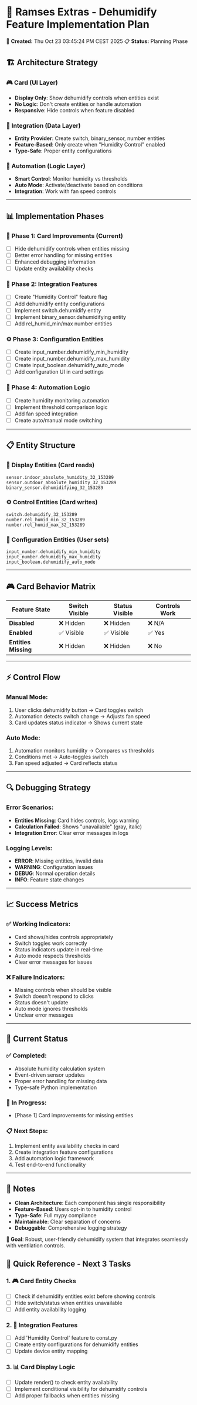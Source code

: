 # 🎯 Ramses Extras - Dehumidify Feature Implementation Plan

📅 **Created:** Thu Oct 23 03:45:24 PM CEST 2025
📋 **Status:** Planning Phase


## 🏗️ Architecture Strategy

### 🎮 Card (UI Layer)
- **Display Only**: Show dehumidify controls when entities exist
- **No Logic**: Don't create entities or handle automation
- **Responsive**: Hide controls when feature disabled

### 🔧 Integration (Data Layer)
- **Entity Provider**: Create switch, binary_sensor, number entities
- **Feature-Based**: Only create when "Humidity Control" enabled
- **Type-Safe**: Proper entity configurations

### 🤖 Automation (Logic Layer)
- **Smart Control**: Monitor humidity vs thresholds
- **Auto Mode**: Activate/deactivate based on conditions
- **Integration**: Work with fan speed controls

---

## 📊 Implementation Phases

### 🚀 Phase 1: Card Improvements (Current)
- [ ] Hide dehumidify controls when entities missing
- [ ] Better error handling for missing entities
- [ ] Enhanced debugging information
- [ ] Update entity availability checks

### 🔧 Phase 2: Integration Features
- [ ] Create "Humidity Control" feature flag
- [ ] Add dehumidify entity configurations
- [ ] Implement switch.dehumidify entity
- [ ] Implement binary_sensor.dehumidifying entity
- [ ] Add rel_humid_min/max number entities

### ⚙️ Phase 3: Configuration Entities
- [ ] Create input_number.dehumidify_min_humidity
- [ ] Create input_number.dehumidify_max_humidity
- [ ] Create input_boolean.dehumidify_auto_mode
- [ ] Add configuration UI in card settings

### 🤖 Phase 4: Automation Logic
- [ ] Create humidity monitoring automation
- [ ] Implement threshold comparison logic
- [ ] Add fan speed integration
- [ ] Create auto/manual mode switching

---

## 📋 Entity Structure

### 🎯 Display Entities (Card reads)
```
sensor.indoor_absolute_humidity_32_153289
sensor.outdoor_absolute_humidity_32_153289
binary_sensor.dehumidifying_32_153289
```

### ⚙️ Control Entities (Card writes)
```
switch.dehumidify_32_153289
number.rel_humid_min_32_153289
number.rel_humid_max_32_153289
```

### 🔧 Configuration Entities (User sets)
```
input_number.dehumidify_min_humidity
input_number.dehumidify_max_humidity
input_boolean.dehumidify_auto_mode
```

---

## 🎮 Card Behavior Matrix

| Feature State | Switch Visible | Status Visible | Controls Work |
|---------------|----------------|----------------|---------------|
| **Disabled** | ❌ Hidden | ❌ Hidden | ❌ N/A |
| **Enabled** | ✅ Visible | ✅ Visible | ✅ Yes |
| **Entities Missing** | ❌ Hidden | ❌ Hidden | ❌ No |

---

## ⚡ Control Flow

### Manual Mode:
1. User clicks dehumidify button → Card toggles switch
2. Automation detects switch change → Adjusts fan speed
3. Card updates status indicator → Shows current state

### Auto Mode:
1. Automation monitors humidity → Compares vs thresholds
2. Conditions met → Auto-toggles switch
3. Fan speed adjusted → Card reflects status

---

## 🔍 Debugging Strategy

### Error Scenarios:
- **Entities Missing**: Card hides controls, logs warning
- **Calculation Failed**: Shows "unavailable" (gray, italic)
- **Integration Error**: Clear error messages in logs

### Logging Levels:
- **ERROR**: Missing entities, invalid data
- **WARNING**: Configuration issues
- **DEBUG**: Normal operation details
- **INFO**: Feature state changes

---

## 📈 Success Metrics

### ✅ Working Indicators:
- Card shows/hides controls appropriately
- Switch toggles work correctly
- Status indicators update in real-time
- Auto mode respects thresholds
- Clear error messages for issues

### ❌ Failure Indicators:
- Missing controls when should be visible
- Switch doesn't respond to clicks
- Status doesn't update
- Auto mode ignores thresholds
- Unclear error messages

---

## 🚧 Current Status

### ✅ Completed:
- Absolute humidity calculation system
- Event-driven sensor updates
- Proper error handling for missing data
- Type-safe Python implementation

### 🔄 In Progress:
- [Phase 1] Card improvements for missing entities

### 📋 Next Steps:
1. Implement entity availability checks in card
2. Create integration feature configurations
3. Add automation logic framework
4. Test end-to-end functionality

---

## 📝 Notes

- **Clean Architecture**: Each component has single responsibility
- **Feature-Based**: Users opt-in to humidity control
- **Type-Safe**: Full mypy compliance
- **Maintainable**: Clear separation of concerns
- **Debuggable**: Comprehensive logging strategy

**🎯 Goal**: Robust, user-friendly dehumidify system that integrates seamlessly with ventilation controls.


## 🎯 Quick Reference - Next 3 Tasks

### 1. 🎮 Card Entity Checks
- [ ] Check if dehumidify entities exist before showing controls
- [ ] Hide switch/status when entities unavailable
- [ ] Add entity availability logging

### 2. 🔧 Integration Features
- [ ] Add 'Humidity Control' feature to const.py
- [ ] Create entity configurations for dehumidify entities
- [ ] Update device entity mapping

### 3. 📊 Card Display Logic
- [ ] Update render() to check entity availability
- [ ] Implement conditional visibility for dehumidify controls
- [ ] Add proper fallbacks when entities missing
